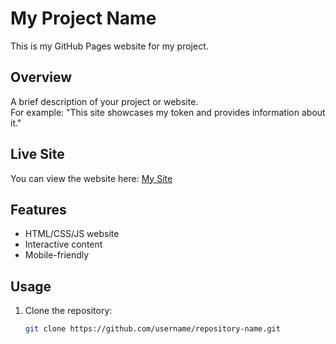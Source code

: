 # My Project Name

This is my GitHub Pages website for my project.

## Overview
A brief description of your project or website.  
For example: "This site showcases my token and provides information about it."

## Live Site
You can view the website here: [My Site](https://username.github.io/repository-name/)

## Features
- HTML/CSS/JS website
- Interactive content
- Mobile-friendly

## Usage
1. Clone the repository:  
   ```bash
   git clone https://github.com/username/repository-name.git
